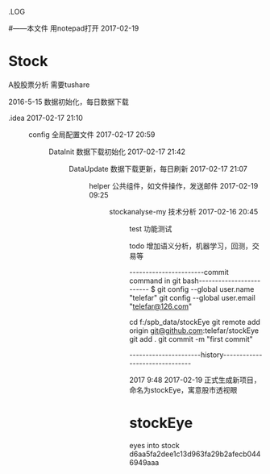 .LOG

#——本文件 用notepad打开 2017-02-19


# Stock
A股股票分析
需要tushare

2016-5-15 数据初始化，每日数据下载




 .idea
2017-02-17  21:10    <DIR>          config			全局配置文件
2017-02-17  20:59    <DIR>          DataInit			数据下载初始化
2017-02-17  21:42    <DIR>          DataUpdate			数据下载更新，每日刷新
2017-02-17  21:07    <DIR>          helper			公共组件，如文件操作，发送邮件
2017-02-19  09:25    <DIR>          stockanalyse-my		技术分析
2017-02-16  20:45    <DIR>          test			功能测试


todo		增加语义分析，机器学习，回测，交易等

-----------------------commit command in git bash-------------------------
$ git config --global user.name "telefar"
git config --global user.email "telefar@126.com"

cd f:/spb_data/stockEye
git remote add origin git@github.com:telefar/stockEye
git add .
git commit -m "first commit"

----------------------history-------------------------------

2017
9:48 2017-02-19
正式生成新项目，命名为stockEye，寓意股市透视眼


# stockEye
eyes into stock
d6aa5fa2dee1c13d963fa29b2afecb0446949aaa
